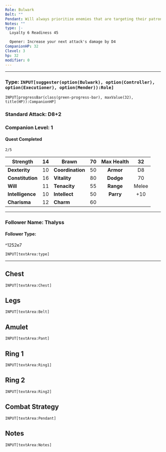 ```yaml
---
Role: Bulwark
Belt: ""
Pendant: Will always prioritize enemies that are targeting their patron. In case of doubt, determine randomly.
Notes: ""
type: |-
  Loyalty 6 Readiness 45

  Opener: Increase your next attack's damage by D4
CompanionHP: 32
Clevel: 3
hp: 32
modifier: 0
---
```

---
### Type: `INPUT[suggester(option(Bulwark), option(Controller), option(Executioner), option(Mender)):Role]`

```meta-bind
INPUT[progressBar(class(green-progress-bar), maxValue(32), title(HP)):CompanionHP]
```
### Standard Attack: D8+2
### Companion Level: 1
#### Quest Completed
`2/5`

| Strength         | 14  | Brawn            | 70  | **Max Health** |  32   |
| ---------------- |:---:| ---------------- |:---:|:--------------:|:-----:|
| **Dexterity**    | 10  | **Coordination** | 50  |   **Armor**    |  D8   |
| **Constitution** | 16  | **Vitality**     | 80  |   **Dodge**    |  70   |
| **Will**         | 11  | **Tenacity**     | 55  |   **Range**    | Melee |
| **Intelligence** | 10  | **Intellect**    | 50  |   **Parry**    |  +10  |
| **Charisma**     | 12  | **Charm**        | 60  |                |       |

---
### Follower Name: Thalyss
#### Follower Type:

^1252e7

`INPUT[textArea:type]`

---
## Chest
`INPUT[textArea:Chest]`
## Legs
`INPUT[textArea:Belt]`
## Amulet 
`INPUT[textArea:Pant]`
## Ring 1
`INPUT[textArea:Ring1]`
## Ring 2
`INPUT[textArea:Ring2]`
## Combat Strategy
`INPUT[textArea:Pendant]`
## Notes
`INPUT[textArea:Notes]`
